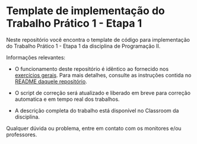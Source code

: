 # Template de implementação do Trabalho Prático 1 - Etapa 1

Neste repositório você encontra o template de código para implementação do Trabalho Prático 1 - Etapa 1 da disciplina de Programação II.

Informações relevantes:

- O funcionamento deste repositório é idêntico ao fornecido nos [exercícios gerais](https://github.com/prog-II-ufes/exercicios-gerais). Para mais detalhes, consulte as instruções contida no [README daquele repositório](https://github.com/prog-II-ufes/exercicios-gerais).

- O script de correção será atualizado e liberado em breve para correção automatica e em tempo real dos trabalhos.

- A descrição completa do trabalho está disponível no Classroom da disciplina.

Qualquer dúvida ou problema, entre em contato com os monitores e/ou professores.
